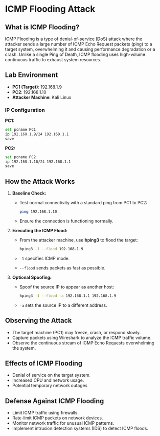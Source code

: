 # ICMP Flooding Attack 

## What is ICMP Flooding?

ICMP Flooding is a type of denial-of-service (DoS) attack where the attacker sends a large number of ICMP Echo Request packets (ping) to a target system, overwhelming it and causing performance degradation or a crash. Unlike a single Ping of Death, ICMP flooding uses high-volume continuous traffic to exhaust system resources.

## Lab Environment

* **PC1 (Target)**: 192.168.1.9
* **PC2**: 192.168.1.10
* **Attacker Machine**: Kali Linux

### IP Configuration

**PC1:**

```bash
set pcname PC1
ip 192.168.1.9/24 192.168.1.1
save
```

**PC2:**

```bash
set pcname PC2
ip 192.168.1.10/24 192.168.1.1
save
```

## How the Attack Works

1. **Baseline Check:**

   * Test normal connectivity with a standard ping from PC1 to PC2:

     ```bash
     ping 192.168.1.10
     ```
   * Ensure the connection is functioning normally.

2. **Executing the ICMP Flood:**

   * From the attacker machine, use **hping3** to flood the target:

     ```bash
     hping3 -1 --flood 192.168.1.9
     ```
   * `-1` specifies ICMP mode.
   * `--flood` sends packets as fast as possible.

3. **Optional Spoofing:**

   * Spoof the source IP to appear as another host:

     ```bash
     hping3 -1 --flood -a 192.168.1.1 192.168.1.9
     ```
   * `-a` sets the source IP to a different address.

## Observing the Attack

* The target machine (PC1) may freeze, crash, or respond slowly.
* Capture packets using Wireshark to analyze the ICMP traffic volume.
* Observe the continuous stream of ICMP Echo Requests overwhelming the system.

## Effects of ICMP Flooding

* Denial of service on the target system.
* Increased CPU and network usage.
* Potential temporary network outages.

## Defense Against ICMP Flooding

* Limit ICMP traffic using firewalls.
* Rate-limit ICMP packets on network devices.
* Monitor network traffic for unusual ICMP patterns.
* Implement intrusion detection systems (IDS) to detect ICMP floods.
